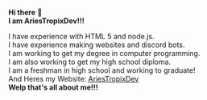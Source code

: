 
**Hi there** 👋<br />
**I am AriesTropixDev!!!**<br />

I have experience with HTML 5 and node.js.<br />
I have experience making websites and discord bots.<br />
I am working to get my degree in computer programming.<br />
I am also working to get my high school diploma.<br />
I am a freshman in high school and working to graduate!<br />
And Heres my Website: [AriesTropixDev](https://ariestropixdev.github.io/)<br />
**Welp that's all about me!!!**<br />
<div id="github-card" 
	data-sort-by="stars"
	data-header-text="Most starred repositories"
	data-max-repos="5"
	data-username="AriesTropixDev">
</div>
